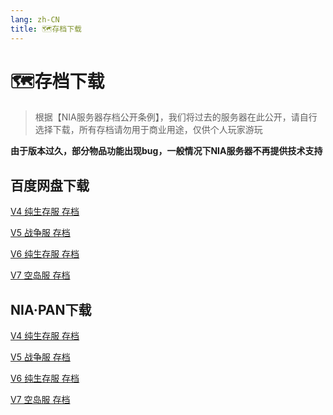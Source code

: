 ```yaml
---
lang: zh-CN
title: 🗺️存档下载
---
```

# 🗺️存档下载

> 根据【NIA服务器存档公开条例】，我们将过去的服务器在此公开，请自行选择下载，所有存档请勿用于商业用途，仅供个人玩家游玩

**由于版本过久，部分物品功能出现bug，一般情况下NIA服务器不再提供技术支持**

## 百度网盘下载

[V4 纯生存服 存档](https://pan.baidu.com/s/1c_A_K-J3YGqvwwGwIH7UKw?pwd=46xw)

[V5 战争服 存档](https://pan.baidu.com/s/1366scjISCDlphABuBxDLzw?pwd=88d4)

[V6 纯生存服 存档](https://pan.baidu.com/s/1Muw5SXcRVzJNLJUj-NloOQ?pwd=bcth)

[V7 空岛服 存档](https://pan.baidu.com/s/1iRfG2JyfjJkrgCv42GgeSg?pwd=tt3s)


## NIA·PAN下载

[V4 纯生存服 存档](https://pan.mcnia.com/s/rvSL)

[V5 战争服 存档](https://pan.mcnia.com/s/2BhG)

[V6 纯生存服 存档](https://pan.mcnia.com/s/dkcD)

[V7 空岛服 存档](https://pan.mcnia.com/s/eZtW)

